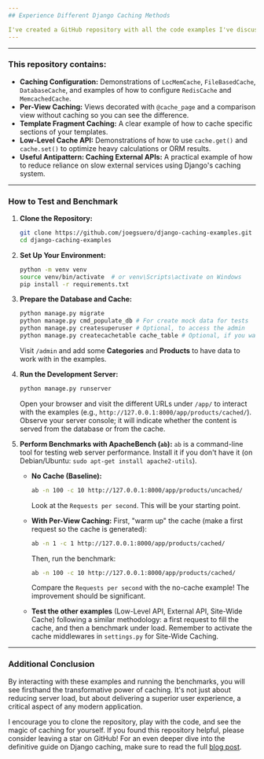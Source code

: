 ```yaml
---
## Experience Different Django Caching Methods

I've created a GitHub repository with all the code examples I've discussed in this [blog post](https://joegsuero.medium.com), ready for you to explore and, more importantly, test yourself.
---
```


---

### This repository contains:

- **Caching Configuration:** Demonstrations of `LocMemCache`, `FileBasedCache`, `DatabaseCache`, and examples of how to configure `RedisCache` and `MemcachedCache`.
- **Per-View Caching:** Views decorated with `@cache_page` and a comparison view without caching so you can see the difference.
- **Template Fragment Caching:** A clear example of how to cache specific sections of your templates.
- **Low-Level Cache API:** Demonstrations of how to use `cache.get()` and `cache.set()` to optimize heavy calculations or ORM results.
- **Useful Antipattern: Caching External APIs:** A practical example of how to reduce reliance on slow external services using Django's caching system.

---

### How to Test and Benchmark

1.  **Clone the Repository:**
    ```bash
    git clone https://github.com/joegsuero/django-caching-examples.git
    cd django-caching-examples
    ```
2.  **Set Up Your Environment:**
    ```bash
    python -m venv venv
    source venv/bin/activate  # or venv\Scripts\activate on Windows
    pip install -r requirements.txt
    ```
3.  **Prepare the Database and Cache:**

    ```bash
    python manage.py migrate
    python manage.py cmd_populate_db # For create mock data for tests
    python manage.py createsuperuser # Optional, to access the admin
    python manage.py createcachetable cache_table # Optional, if you want to use DatabaseCache
    ```

    Visit `/admin` and add some **Categories** and **Products** to have data to work with in the examples.

4.  **Run the Development Server:**

    ```bash
    python manage.py runserver
    ```

    Open your browser and visit the different URLs under `/app/` to interact with the examples (e.g., `http://127.0.0.1:8000/app/products/cached/`). Observe your server console; it will indicate whether the content is served from the database or from the cache.

5.  **Perform Benchmarks with ApacheBench (`ab`):**
    `ab` is a command-line tool for testing web server performance. Install it if you don't have it (on Debian/Ubuntu: `sudo apt-get install apache2-utils`).

    - **No Cache (Baseline):**

      ```bash
      ab -n 100 -c 10 http://127.0.0.1:8000/app/products/uncached/
      ```

      Look at the `Requests per second`. This will be your starting point.

    - **With Per-View Caching:**
      First, "warm up" the cache (make a first request so the cache is generated):

      ```bash
      ab -n 1 -c 1 http://127.0.0.1:8000/app/products/cached/
      ```

      Then, run the benchmark:

      ```bash
      ab -n 100 -c 10 http://127.0.0.1:8000/app/products/cached/
      ```

      Compare the `Requests per second` with the no-cache example! The improvement should be significant.

    - **Test the other examples** (Low-Level API, External API, Site-Wide Cache) following a similar methodology: a first request to fill the cache, and then a benchmark under load. Remember to activate the cache middlewares in `settings.py` for Site-Wide Caching.

---

### Additional Conclusion

By interacting with these examples and running the benchmarks, you will see firsthand the transformative power of caching. It's not just about reducing server load, but about delivering a superior user experience, a critical aspect of any modern application.

I encourage you to clone the repository, play with the code, and see the magic of caching for yourself. If you found this repository helpful, please consider leaving a star on GitHub! For an even deeper dive into the definitive guide on Django caching, make sure to read the full [blog post](https://joegsuero.medium.com).
